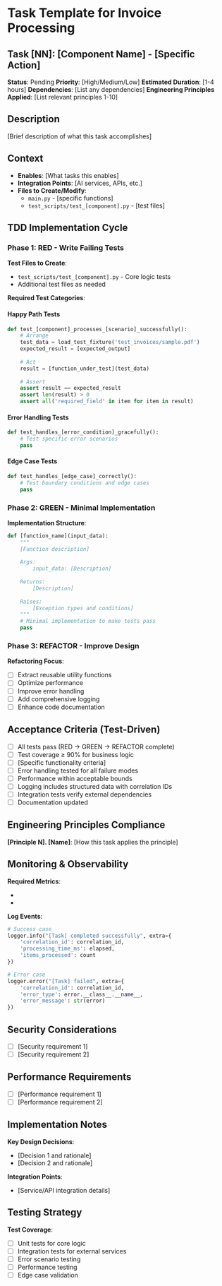 # Task Template for Invoice Processing

## Task [NN]: [Component Name] - [Specific Action]

**Status**: Pending
**Priority**: [High/Medium/Low]
**Estimated Duration**: [1-4 hours]
**Dependencies**: [List any dependencies]
**Engineering Principles Applied**: [List relevant principles 1-10]

## Description

[Brief description of what this task accomplishes]

## Context

- **Enables**: [What tasks this enables]
- **Integration Points**: [AI services, APIs, etc.]
- **Files to Create/Modify**:
  - `main.py` - [specific functions]
  - `test_scripts/test_[component].py` - [test files]

## TDD Implementation Cycle

### Phase 1: RED - Write Failing Tests

**Test Files to Create**:
- `test_scripts/test_[component].py` - Core logic tests
- Additional test files as needed

**Required Test Categories**:

#### Happy Path Tests
```python
def test_[component]_processes_[scenario]_successfully():
    # Arrange
    test_data = load_test_fixture('test_invoices/sample.pdf')
    expected_result = [expected_output]
    
    # Act
    result = [function_under_test](test_data)
    
    # Assert
    assert result == expected_result
    assert len(result) > 0
    assert all('required_field' in item for item in result)
```

#### Error Handling Tests
```python
def test_handles_[error_condition]_gracefully():
    # Test specific error scenarios
    pass
```

#### Edge Case Tests
```python
def test_handles_[edge_case]_correctly():
    # Test boundary conditions and edge cases
    pass
```

### Phase 2: GREEN - Minimal Implementation

**Implementation Structure**:
```python
def [function_name](input_data):
    """
    [Function description]
    
    Args:
        input_data: [Description]
        
    Returns:
        [Description]
        
    Raises:
        [Exception types and conditions]
    """
    # Minimal implementation to make tests pass
    pass
```

### Phase 3: REFACTOR - Improve Design

**Refactoring Focus**:
- [ ] Extract reusable utility functions
- [ ] Optimize performance 
- [ ] Improve error handling
- [ ] Add comprehensive logging
- [ ] Enhance code documentation

## Acceptance Criteria (Test-Driven)

- [ ] All tests pass (RED → GREEN → REFACTOR complete)
- [ ] Test coverage ≥ 90% for business logic
- [ ] [Specific functionality criteria]
- [ ] Error handling tested for all failure modes
- [ ] Performance within acceptable bounds
- [ ] Logging includes structured data with correlation IDs
- [ ] Integration tests verify external dependencies
- [ ] Documentation updated

## Engineering Principles Compliance

**[Principle N]. [Name]**: [How this task applies the principle]

## Monitoring & Observability

**Required Metrics**:
- [Metric 1]: [Description]
- [Metric 2]: [Description]

**Log Events**:
```python
# Success case
logger.info("[Task] completed successfully", extra={
    'correlation_id': correlation_id,
    'processing_time_ms': elapsed,
    'items_processed': count
})

# Error case  
logger.error("[Task] failed", extra={
    'correlation_id': correlation_id,
    'error_type': error.__class__.__name__,
    'error_message': str(error)
})
```

## Security Considerations

- [ ] [Security requirement 1]
- [ ] [Security requirement 2]

## Performance Requirements

- [ ] [Performance requirement 1]
- [ ] [Performance requirement 2]

## Implementation Notes

**Key Design Decisions**:
- [Decision 1 and rationale]
- [Decision 2 and rationale]

**Integration Points**:
- [Service/API integration details]

## Testing Strategy

**Test Coverage**:
- [ ] Unit tests for core logic
- [ ] Integration tests for external services
- [ ] Error scenario testing
- [ ] Performance testing
- [ ] Edge case validation